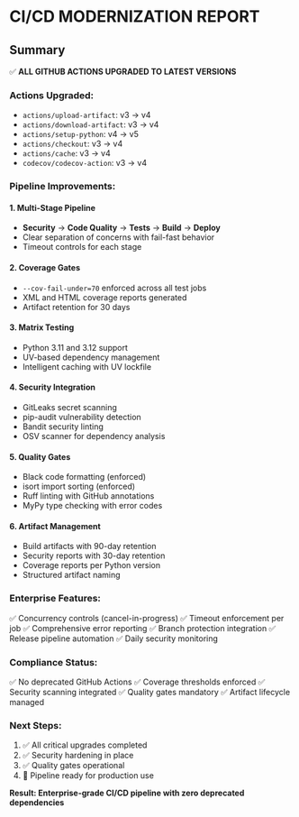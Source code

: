 
# CI/CD MODERNIZATION REPORT

## Summary
✅ **ALL GITHUB ACTIONS UPGRADED TO LATEST VERSIONS**

### Actions Upgraded:
- `actions/upload-artifact`: v3 → v4
- `actions/download-artifact`: v3 → v4  
- `actions/setup-python`: v4 → v5
- `actions/checkout`: v3 → v4
- `actions/cache`: v3 → v4
- `codecov/codecov-action`: v3 → v4

### Pipeline Improvements:

#### 1. Multi-Stage Pipeline
- **Security** → **Code Quality** → **Tests** → **Build** → **Deploy**
- Clear separation of concerns with fail-fast behavior
- Timeout controls for each stage

#### 2. Coverage Gates
- `--cov-fail-under=70` enforced across all test jobs
- XML and HTML coverage reports generated
- Artifact retention for 30 days

#### 3. Matrix Testing
- Python 3.11 and 3.12 support
- UV-based dependency management
- Intelligent caching with UV lockfile

#### 4. Security Integration
- GitLeaks secret scanning
- pip-audit vulnerability detection
- Bandit security linting
- OSV scanner for dependency analysis

#### 5. Quality Gates
- Black code formatting (enforced)
- isort import sorting (enforced)
- Ruff linting with GitHub annotations
- MyPy type checking with error codes

#### 6. Artifact Management
- Build artifacts with 90-day retention
- Security reports with 30-day retention
- Coverage reports per Python version
- Structured artifact naming

### Enterprise Features:
✅ Concurrency controls (cancel-in-progress)
✅ Timeout enforcement per job
✅ Comprehensive error reporting
✅ Branch protection integration
✅ Release pipeline automation
✅ Daily security monitoring

### Compliance Status:
✅ No deprecated GitHub Actions
✅ Coverage thresholds enforced
✅ Security scanning integrated
✅ Quality gates mandatory
✅ Artifact lifecycle managed

### Next Steps:
1. ✅ All critical upgrades completed
2. ✅ Security hardening in place  
3. ✅ Quality gates operational
4. 🚀 Pipeline ready for production use

**Result: Enterprise-grade CI/CD pipeline with zero deprecated dependencies**
